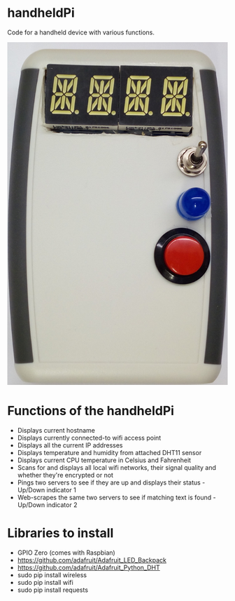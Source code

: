 # handheldPi
Code for a handheld device with various functions.

![Picture of device](https://github.com/recantha/handheldPi/raw/master/handheldPi.jpg "Picture of the handheldPi device")

# Functions of the handheldPi
* Displays current hostname
* Displays currently connected-to wifi access point
* Displays all the current IP addresses
* Displays temperature and humidity from attached DHT11 sensor
* Displays current CPU temperature in Celsius and Fahrenheit
* Scans for and displays all local wifi networks, their signal quality and whether they're encrypted or not
* Pings two servers to see if they are up and displays their status - Up/Down indicator 1
* Web-scrapes the same two servers to see if matching text is found - Up/Down indicator 2

# Libraries to install
* GPIO Zero (comes with Raspbian)
* https://github.com/adafruit/Adafruit_LED_Backpack
* https://github.com/adafruit/Adafruit_Python_DHT
* sudo pip install wireless
* sudo pip install wifi
* sudo pip install requests

